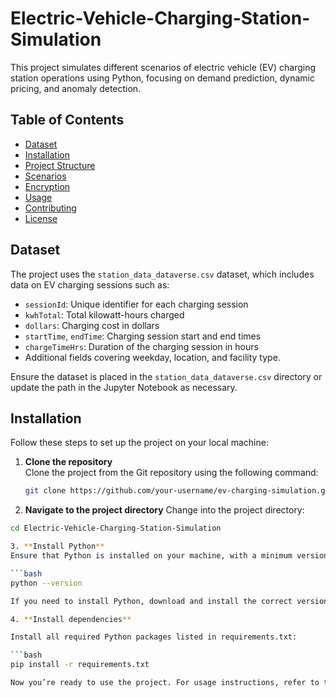 # Electric-Vehicle-Charging-Station-Simulation
This project simulates different scenarios of electric vehicle (EV) charging station operations using Python, focusing on demand prediction, dynamic pricing, and anomaly detection.
## Table of Contents
- [Dataset](#dataset)
- [Installation](#installation)
- [Project Structure](#project-structure)
- [Scenarios](#scenarios)
- [Encryption](#encryption)
- [Usage](#usage)
- [Contributing](#contributing)
- [License](#license)
## Dataset

The project uses the `station_data_dataverse.csv` dataset, which includes data on EV charging sessions such as:
- `sessionId`: Unique identifier for each charging session
- `kwhTotal`: Total kilowatt-hours charged
- `dollars`: Charging cost in dollars
- `startTime`, `endTime`: Charging session start and end times
- `chargeTimeHrs`: Duration of the charging session in hours
- Additional fields covering weekday, location, and facility type.

Ensure the dataset is placed in the `station_data_dataverse.csv` directory or update the path in the Jupyter Notebook as necessary.


## Installation

Follow these steps to set up the project on your local machine:

1. **Clone the repository**  
   Clone the project from the Git repository using the following command:

   ```bash
   git clone https://github.com/your-username/ev-charging-simulation.git


2. **Navigate to the project directory**
Change into the project directory:

```bash
cd Electric-Vehicle-Charging-Station-Simulation

3. **Install Python**
Ensure that Python is installed on your machine, with a minimum version of 3.6.6. You can check your Python version with:

```bash
python --version

If you need to install Python, download and install the correct version from the official Python website.

4. **Install dependencies**

Install all required Python packages listed in requirements.txt:

```bash
pip install -r requirements.txt

Now you’re ready to use the project. For usage instructions, refer to the Usage section.






